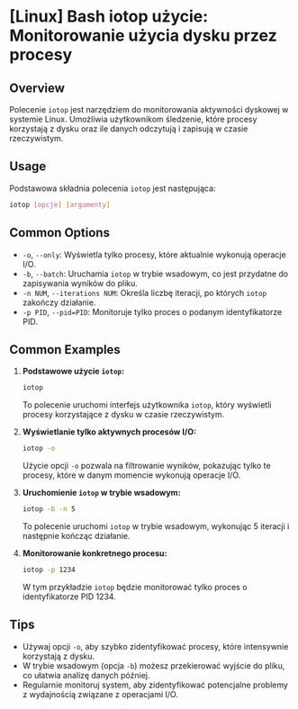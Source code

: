 # [Linux] Bash iotop użycie: Monitorowanie użycia dysku przez procesy

## Overview
Polecenie `iotop` jest narzędziem do monitorowania aktywności dyskowej w systemie Linux. Umożliwia użytkownikom śledzenie, które procesy korzystają z dysku oraz ile danych odczytują i zapisują w czasie rzeczywistym.

## Usage
Podstawowa składnia polecenia `iotop` jest następująca:

```bash
iotop [opcje] [argumenty]
```

## Common Options
- `-o`, `--only`: Wyświetla tylko procesy, które aktualnie wykonują operacje I/O.
- `-b`, `--batch`: Uruchamia `iotop` w trybie wsadowym, co jest przydatne do zapisywania wyników do pliku.
- `-n NUM`, `--iterations NUM`: Określa liczbę iteracji, po których `iotop` zakończy działanie.
- `-p PID`, `--pid=PID`: Monitoruje tylko proces o podanym identyfikatorze PID.

## Common Examples
1. **Podstawowe użycie `iotop`:**
   ```bash
   iotop
   ```
   To polecenie uruchomi interfejs użytkownika `iotop`, który wyświetli procesy korzystające z dysku w czasie rzeczywistym.

2. **Wyświetlanie tylko aktywnych procesów I/O:**
   ```bash
   iotop -o
   ```
   Użycie opcji `-o` pozwala na filtrowanie wyników, pokazując tylko te procesy, które w danym momencie wykonują operacje I/O.

3. **Uruchomienie `iotop` w trybie wsadowym:**
   ```bash
   iotop -b -n 5
   ```
   To polecenie uruchomi `iotop` w trybie wsadowym, wykonując 5 iteracji i następnie kończąc działanie.

4. **Monitorowanie konkretnego procesu:**
   ```bash
   iotop -p 1234
   ```
   W tym przykładzie `iotop` będzie monitorować tylko proces o identyfikatorze PID 1234.

## Tips
- Używaj opcji `-o`, aby szybko zidentyfikować procesy, które intensywnie korzystają z dysku.
- W trybie wsadowym (opcja `-b`) możesz przekierować wyjście do pliku, co ułatwia analizę danych później.
- Regularnie monitoruj system, aby zidentyfikować potencjalne problemy z wydajnością związane z operacjami I/O.